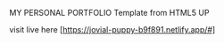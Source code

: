 MY PERSONAL PORTFOLIO 
Template from HTML5 UP


visit live here [https://jovial-puppy-b9f891.netlify.app/#]